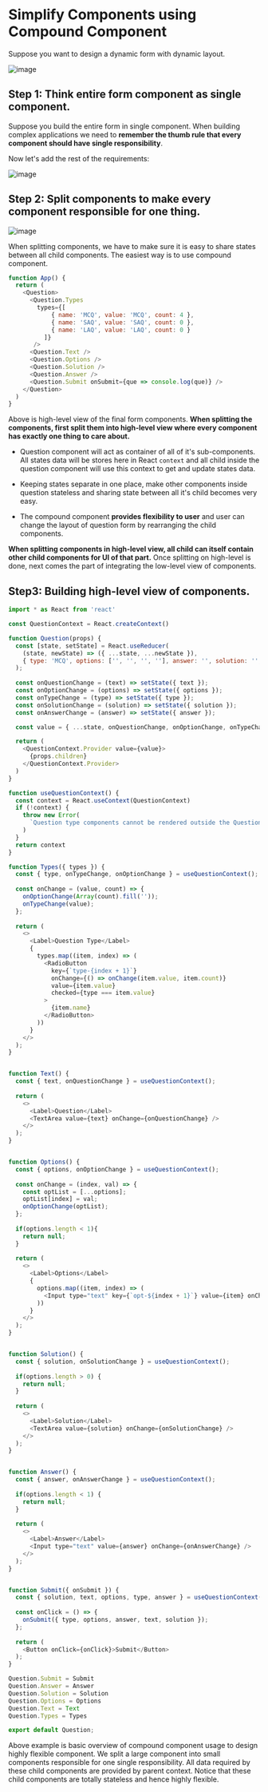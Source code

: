 # Simplify Components using Compound Component

Suppose you want to design a dynamic form with dynamic layout.

![image](https://user-images.githubusercontent.com/28493237/147811574-39c4c60b-b628-4c09-852d-fda69a55db4c.png)

## Step 1: Think entire form component as single component.

Suppose you build the entire form in single component. When building complex applications we need to **remember the thumb rule that every component should have single responsibility**.

Now let's add the rest of the requirements:

![image](https://user-images.githubusercontent.com/28493237/147811687-4752c27a-6844-4b14-af62-e91234cd0f94.png)

## Step 2: Split components to make every component responsible for one thing.

![image](https://user-images.githubusercontent.com/28493237/147812476-ae0bbcea-7c36-4715-8598-87ddb843239d.png)

When splitting components, we have to make sure it is easy to share states between all child components. The easiest way is to use compound component.

```js
function App() {
  return (
    <Question>
      <Question.Types
        types={[
            { name: 'MCQ', value: 'MCQ', count: 4 },
            { name: 'SAQ', value: 'SAQ', count: 0 },
            { name: 'LAQ', value: 'LAQ', count: 0 }
          ]}
       />
      <Question.Text />
      <Question.Options />
      <Question.Solution />
      <Question.Answer />
      <Question.Submit onSubmit={que => console.log(que)} />
    </Question>
  )
}
```

Above is high-level view of the final form components. **When splitting the components, first split them into high-level view where every component has exactly one thing to care about.**

* Question component will act as container of all of it's sub-components. All states data will be stores here in React ```context``` and all child inside the
question component will use this context to get and update states data.

* Keeping states separate in one place, make other components inside question stateless and sharing state between all it's child becomes very easy.

* The compound component **provides flexibility to user** and user can change the layout of question form by rearranging the child components.

**When splitting components in high-level view, all child can itself contain other child components for UI of that part.**
Once splitting on high-level is done, next comes the part of integrating the low-level view of components.

## Step3: Building high-level view of components.

```js
import * as React from 'react'

const QuestionContext = React.createContext()

function Question(props) {
  const [state, setState] = React.useReducer(
    (state, newState) => ({ ...state, ...newState }),
    { type: 'MCQ', options: ['', '', '', ''], answer: '', solution: '', text: '' }
  );
  
  const onQuestionChange = (text) => setState({ text });
  const onOptionChange = (options) => setState({ options });
  const onTypeChange = (type) => setState({ type });
  const onSolutionChange = (solution) => setState({ solution });
  const onAnswerChange = (answer) => setState({ answer });

  const value = { ...state, onQuestionChange, onOptionChange, onTypeChange, onSolutionChange, onAnswerChange };

  return (
    <QuestionContext.Provider value={value}>
      {props.children}
    </QuestionContext.Provider>
  )
}

function useQuestionContext() {
  const context = React.useContext(QuestionContext)
  if (!context) {
    throw new Error(
      `Question type components cannot be rendered outside the Question component`,
    )
  }
  return context
}

function Types({ types }) {
  const { type, onTypeChange, onOptionChange } = useQuestionContext();
  
  const onChange = (value, count) => {
    onOptionChange(Array(count).fill(''));
    onTypeChange(value);
  };
  
  return (
    <>
      <Label>Question Type</Label>
      {
        types.map((item, index) => (
          <RadioButton
            key={`type-{index + 1}`}
            onChange={() => onChange(item.value, item.count)}
            value={item.value}
            checked={type === item.value}
          >
            {item.name}
          </RadioButton>
        ))
      }
    </>
  );
}


function Text() {
  const { text, onQuestionChange } = useQuestionContext();
  
  return (
    <>
      <Label>Question</Label>
      <TextArea value={text} onChange={onQuestionChange} />
    </>
  );
}


function Options() {
  const { options, onOptionChange } = useQuestionContext();
  
  const onChange = (index, val) => {
    const optList = [...options];
    optList[index] = val;
    onOptionChange(optList);
  };
  
  if(options.length < 1){
    return null;
  }
  
  return (
    <>
      <Label>Options</Label>
      {
        options.map((item, index) => (
          <Input type="text" key={`opt-${index + 1}`} value={item} onChange={(x) => onChange(index, x)} />
        ))
      }
    </>
  );
}


function Solution() {
  const { solution, onSolutionChange } = useQuestionContext();
  
  if(options.length > 0) {
    return null;
  }
  
  return (
    <>
      <Label>Solution</Label>
      <TextArea value={solution} onChange={onSolutionChange} />
    </>
  );
}


function Answer() {
  const { answer, onAnswerChange } = useQuestionContext();
  
  if(options.length < 1) {
    return null;
  }
  
  return (
    <>
      <Label>Answer</Label>
      <Input type="text" value={answer} onChange={onAnswerChange} />
    </>
  );
}


function Submit({ onSubmit }) {
  const { solution, text, options, type, answer } = useQuestionContext();
  
  const onClick = () => {
    onSubmit({ type, options, answer, text, solution });
  };
  
  return (
    <Button onClick={onClick}>Submit</Button>
  );
}

Question.Submit = Submit
Question.Answer = Answer
Question.Solution = Solution
Question.Options = Options
Question.Text = Text
Question.Types = Types

export default Question;
```

Above example is basic overview of compound component usage to design highly flexible component. We split a large component into small components responsible for one single responsibility.
All data required by these child components are provided by parent context. Notice that these child components are totally stateless and hence highly flexible.
